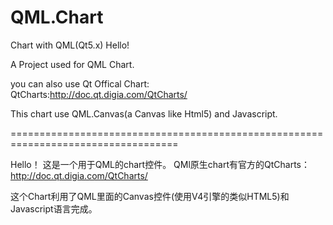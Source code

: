 QML.Chart
=========

Chart with QML(Qt5.x)
Hello!

A Project used for QML Chart.

you can also use Qt Offical Chart:
  QtCharts:http://doc.qt.digia.com/QtCharts/

This chart use QML.Canvas(a Canvas like Html5) and Javascript.

===================================================================================

Hello！
这是一个用于QML的chart控件。
QMl原生chart有官方的QtCharts：http://doc.qt.digia.com/QtCharts/

这个Chart利用了QML里面的Canvas控件(使用V4引擎的类似HTML5)和Javascript语言完成。
